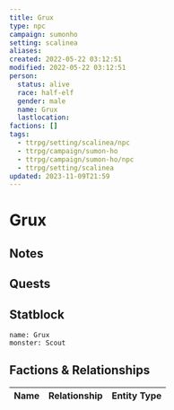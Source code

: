 ```yaml
---
title: Grux
type: npc
campaign: sumonho
setting: scalinea
aliases: 
created: 2022-05-22 03:12:51
modified: 2022-05-22 03:12:51
person:
  status: alive
  race: half-elf
  gender: male
  name: Grux
  lastlocation: 
factions: []
tags:
  - ttrpg/setting/scalinea/npc
  - ttrpg/campaign/sumon-ho
  - ttrpg/campaign/sumon-ho/npc
  - ttrpg/setting/scalinea
updated: 2023-11-09T21:59
---
```


# Grux

## Notes


## Quests


## Statblock

```statblock
name: Grux
monster: Scout
```


## Factions & Relationships
| Name | Relationship | Entity Type |
| ---- |:------------:| ----------- |
